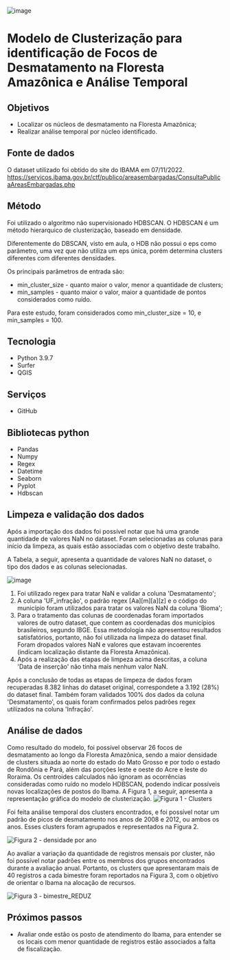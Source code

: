 ![image](https://user-images.githubusercontent.com/101889306/203840956-42429811-c974-4f1c-a75e-3baffc4ec628.png)

#                  Modelo de Clusterização para identificação de Focos de Desmatamento na Floresta Amazônica e Análise Temporal
## Objetivos
- Localizar os núcleos de desmatamento na Floresta Amazônica;
- Realizar análise temporal por núcleo identificado.

## Fonte de dados
O dataset utilizado foi obtido do site do IBAMA em 07/11/2022.
https://servicos.ibama.gov.br/ctf/publico/areasembargadas/ConsultaPublicaAreasEmbargadas.php

## Método
Foi utilizado o algoritmo não supervisionado HDBSCAN.
O HDBSCAN é um método hierarquico de clusterização, baseado em densidade. 

Diferentemente do DBSCAN, visto em aula, o HDB não possui o eps como parâmetro, uma vez que não utiliza um eps única, porém determina clusters diferentes com diferentes densidades.

Os principais parâmetros de entrada são:
- min_cluster_size - quanto maior o valor, menor a quantidade de clusters;
- min_samples - quanto maior o valor, maior a quantidade de pontos considerados como ruído.

Para este estudo, foram considerados como min_cluster_size = 10, e min_samples = 100.

## Tecnologia
- Python 3.9.7
- Surfer
- QGIS

## Serviços
- GitHub

## Bibliotecas python
- Pandas
- Numpy
- Regex
- Datetime
- Seaborn
- Pyplot
- Hdbscan

## Limpeza e validação dos dados
Após a importação dos dados foi possível notar que há uma grande quantidade de valores NaN no dataset. Foram selecionadas as colunas para início da limpeza, as quais estão associadas com o objetivo deste trabalho.

A Tabela, a seguir, apresenta a quantidade de valores NaN no dataset, o tipo dos dados e as colunas selecionadas.

![image](https://user-images.githubusercontent.com/101889306/203857754-4e9a4284-68af-40fc-ae7a-a838ba9c41be.png)

1) Foi utilizado regex para tratar NaN e validar a coluna 'Desmatamento';
2) A coluna 'UF_infração', o padrão regex [Aa][m][a][z] e o código do município foram utilizados para tratar os valores NaN da coluna 'Bioma';
3) Para o tratamento das colunas de coordenadas foram importados valores de outro dataset, que contem as coordenadas dos municípios brasileiros, segundo IBGE. Essa metodologia não apresentou resultados satisfatórios, portanto, não foi utilizada na limpeza do dataset final. Foram dropados valores NaN e valores que estavam incoerentes (indicam localização distante da Floresta Amazônica).
4) Após a realização das etapas de limpeza acima descritas, a coluna 'Data de inserção' não tinha mais nenhum valor NaN.

Após a conclusão de todas as etapas de limpeza de dados foram recuperadas 8.382 linhas do dataset original, correspondete a 3.192 (28%) do dataset final. Também foram validados 100% dos dados da coluna 'Desmatamento', os quais foram confirmados pelos padrões regex utilizados na coluna 'Infração'.

## Análise de dados

Como resultado do modelo, foi possível observar 26 focos de desmatamento ao longo da Floresta Amazônica, sendo a maior densidade de clusters situada ao norte do estado do Mato Grosso e por todo o estado de Rondônia e Pará, além das porções leste e oeste do Acre e leste do Roraima. Os centroides calculados não ignoram as ocorrências consideradas como ruído no modelo HDBSCAN, podendo indicar possíveis novas localizações de postos do Ibama.
A Figura 1, a seguir, apresenta a representação gráfica do modelo de clusterização.
![Figura 1 - Clusters](https://user-images.githubusercontent.com/101889306/204004944-60c2dc02-2918-4de3-94cd-1c70a7152813.jpg)

Foi feita análise temporal dos clusters encontrados, e foi possível notar um padrão de picos de desmatamento nos anos de 2008 e 2012, ou ambos os anos. Esses clusters foram agrupados e representados na Figura 2.

![Figura 2 - densidade por ano](https://user-images.githubusercontent.com/101889306/204004984-2c4c5c91-bb7d-41e2-b4dd-ccda5695700e.jpg)

Ao avaliar a variação da quantidade de registros mensais por cluster, não foi possível notar padrões entre os membros dos grupos encontrados durante a avaliação anual. Portanto, os clusters que apresentaram mais de 40 registros a cada bimestre foram reportados na Figura 3, com o objetivo de orientar o Ibama na alocação de recursos.

![Figura 3 - bimestre_REDUZ](https://user-images.githubusercontent.com/101889306/204005554-c4ed79cd-26d6-461f-9d1e-21997c745b07.jpg)

## Próximos passos
- Avaliar onde estão os posto de atendimento do Ibama, para entender se os locais com menor quantidade de registros estão associados a falta de fiscalização.
